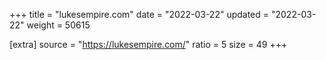 +++
title = "lukesempire.com"
date = "2022-03-22"
updated = "2022-03-22"
weight = 50615

[extra]
source = "https://lukesempire.com/"
ratio = 5
size = 49
+++
